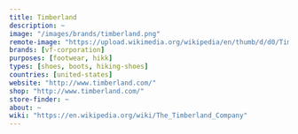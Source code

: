 ```yaml
---
title: Timberland
description: ~
image: "/images/brands/timberland.png"
remote-image: "https://upload.wikimedia.org/wikipedia/en/thumb/d/d0/Timberland.svg/200px-Timberland.svg.png"
brands: [vf-corporation]
purposes: [footwear, hikk]
types: [shoes, boots, hiking-shoes]
countries: [united-states]
website: "http://www.timberland.com/"
shop: "http://www.timberland.com/"
store-finder: ~
about: ~
wiki: "https://en.wikipedia.org/wiki/The_Timberland_Company"
---
```

